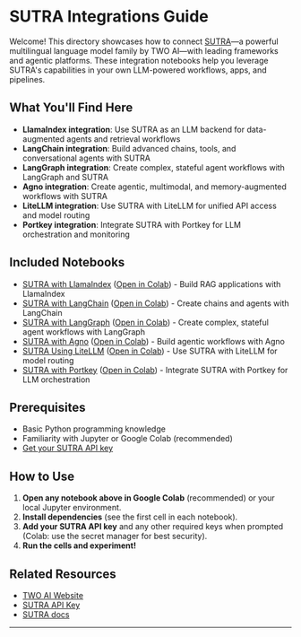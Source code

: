 # SUTRA Integrations Guide

Welcome! This directory showcases how to connect [SUTRA](https://www.two.ai/sutra)—a powerful multilingual language model family by TWO AI—with leading frameworks and agentic platforms. These integration notebooks help you leverage SUTRA's capabilities in your own LLM-powered workflows, apps, and pipelines.

## What You'll Find Here

- **LlamaIndex integration**: Use SUTRA as an LLM backend for data-augmented agents and retrieval workflows
- **LangChain integration**: Build advanced chains, tools, and conversational agents with SUTRA
- **LangGraph integration**: Create complex, stateful agent workflows with LangGraph and SUTRA
- **Agno integration**: Create agentic, multimodal, and memory-augmented workflows with SUTRA
- **LiteLLM integration**: Use SUTRA with LiteLLM for unified API access and model routing
- **Portkey integration**: Integrate SUTRA with Portkey for LLM orchestration and monitoring

## Included Notebooks

- [SUTRA with LlamaIndex](sutra_with_llamaindex.ipynb) ([Open in Colab](https://colab.research.google.com/github/Shubhwithai/sutra-cookbook/blob/main/integrations/sutra_with_llamaindex.ipynb)) - Build RAG applications with LlamaIndex
- [SUTRA with LangChain](sutra_with_langchain.ipynb) ([Open in Colab](https://colab.research.google.com/drive/1OYpQFo88aLWbv0D1_DA2j4HZGRxTjRcK?usp=sharing)) - Create chains and agents with LangChain
- [SUTRA with LangGraph](sutra_with_langgraph.ipynb) ([Open in Colab](https://colab.research.google.com/github/Shubhwithai/sutra-cookbook/blob/main/integrations/sutra_with_langgraph.ipynb)) - Create complex, stateful agent workflows with LangGraph
- [SUTRA with Agno](sutra_with_agno.ipynb) ([Open in Colab](https://colab.research.google.com/github/Shubhwithai/sutra-cookbook/blob/main/integrations/sutra_with_agno.ipynb)) - Build agentic workflows with Agno
- [SUTRA Using LiteLLM](sutra_using_litellm.ipynb) ([Open in Colab](https://colab.research.google.com/github/Shubhwithai/sutra-cookbook/blob/main/integrations/sutra_using_litellm.ipynb)) - Use SUTRA with LiteLLM for model routing
- [SUTRA with Portkey](sutra_with_portkey.ipynb) ([Open in Colab](https://colab.research.google.com/github/Shubhwithai/sutra-cookbook/blob/main/integrations/sutra_with_portkey.ipynb)) - Integrate SUTRA with Portkey for LLM orchestration

## Prerequisites

- Basic Python programming knowledge
- Familiarity with Jupyter or Google Colab (recommended)
- [Get your SUTRA API key](https://www.two.ai/sutra/api) 
## How to Use

1. **Open any notebook above in Google Colab** (recommended) or your local Jupyter environment.
2. **Install dependencies** (see the first cell in each notebook).
3. **Add your SUTRA API key** and any other required keys when prompted (Colab: use the secret manager for best security).
4. **Run the cells and experiment!**

## Related Resources

- [TWO AI Website](https://www.two.ai/sutra)
- [SUTRA API Key](https://developer.two.ai/)
- [SUTRA docs](https://docs.two.ai)

---
